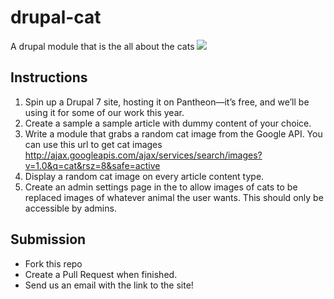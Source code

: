 drupal-cat
==========

A drupal module that is the all about the cats
![](http://www.hdwallpapersinn.com/wp-content/uploads/2014/08/cute-cat-wallpapers.jpg?)

## Instructions

1. Spin up a Drupal 7 site, hosting it on Pantheon—it’s free, and we’ll be using it for some of our work this year.
2. Create a sample a sample article with dummy content of your choice.
3. Write a module that grabs a random cat image from the Google API.
   You can use this url to get cat images
   http://ajax.googleapis.com/ajax/services/search/images?v=1.0&q=cat&rsz=8&safe=active
4. Display a random cat image on every article content type.
5. Create an admin settings page in the to allow images of cats to be replaced images of whatever animal the user wants. This should only be accessible by admins.

## Submission
- Fork this repo
- Create a Pull Request when finished.
- Send us an email with the link to the site!
